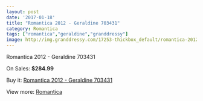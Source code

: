 ```yaml
---
layout: post
date: '2017-01-18'
title: "Romantica 2012 - Geraldine 703431"
category: Romantica
tags: ["romantica","geraldine","granddressy"]
image: http://img.granddressy.com/17253-thickbox_default/romantica-2012-geraldine-703431.jpg
---
```

Romantica 2012 - Geraldine 703431

On Sales: **$284.99**
<a href="https://www.granddressy.com/en/romantica/16255-romantica-2012-geraldine-703431.html"><amp-img layout="responsive" width="600" height="600" src="//img.granddressy.com/17253-thickbox_default/romantica-2012-geraldine-703431.jpg" alt="Romantica 2012 - Geraldine 703431 0" /></a>

Buy it: [Romantica 2012 - Geraldine 703431](https://www.granddressy.com/en/romantica/16255-romantica-2012-geraldine-703431.html "Romantica 2012 - Geraldine 703431")

View more: [Romantica](https://www.granddressy.com/en/287-romantica "Romantica")